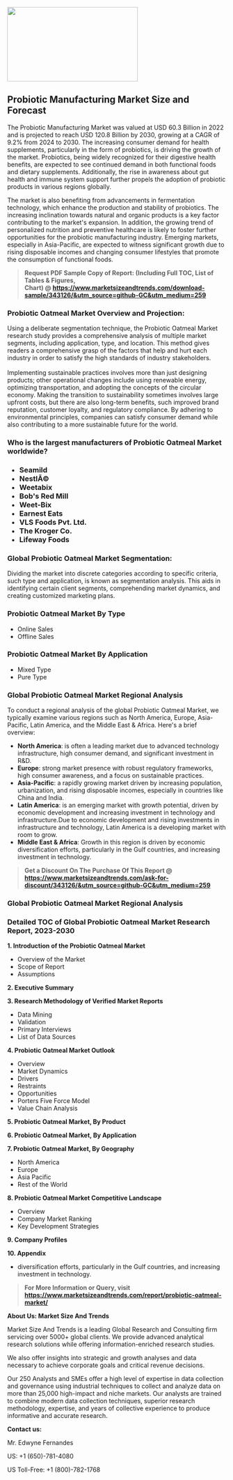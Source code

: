 <p><img class="alignnone size-medium wp-image-20088" src="https://ffe5etoiles.com/wp-content/uploads/2024/12/MST1-300x171.png" alt="" width="300" height="171" /></p><h2>Probiotic Manufacturing Market Size and Forecast</h2><p>The Probiotic Manufacturing Market was valued at USD 60.3 Billion in 2022 and is projected to reach USD 120.8 Billion by 2030, growing at a CAGR of 9.2% from 2024 to 2030. The increasing consumer demand for health supplements, particularly in the form of probiotics, is driving the growth of the market. Probiotics, being widely recognized for their digestive health benefits, are expected to see continued demand in both functional foods and dietary supplements. Additionally, the rise in awareness about gut health and immune system support further propels the adoption of probiotic products in various regions globally.</p><p>The market is also benefiting from advancements in fermentation technology, which enhance the production and stability of probiotics. The increasing inclination towards natural and organic products is a key factor contributing to the market's expansion. In addition, the growing trend of personalized nutrition and preventive healthcare is likely to foster further opportunities for the probiotic manufacturing industry. Emerging markets, especially in Asia-Pacific, are expected to witness significant growth due to rising disposable incomes and changing consumer lifestyles that promote the consumption of functional foods.</p></p><blockquote id="" class=""><strong>Request PDF Sample Copy of Report: (Including Full TOC, List of Tables &amp; Figures, Chart)&nbsp;@&nbsp;<strong><a href="https://www.marketsizeandtrends.com/download-sample/343126/&utm_source=github-GC&utm_medium=259" target="_blank">https://www.marketsizeandtrends.com/download-sample/343126/&utm_source=github-GC&utm_medium=259</a></strong></strong></blockquote><h3 id="" class="">Probiotic Oatmeal Market&nbsp;Overview and Projection:</h3><p id="" class="">Using a deliberate segmentation technique, the Probiotic Oatmeal Market research study provides a comprehensive analysis of multiple market segments, including application, type, and location. This method gives readers a comprehensive grasp of the factors that help and hurt each industry in order to satisfy the high standards of industry stakeholders. <br /> <br />Implementing sustainable practices involves more than just designing products; other operational changes include using renewable energy, optimizing transportation, and adopting the concepts of the circular economy. Making the transition to sustainability sometimes involves large upfront costs, but there are also long-term benefits, such improved brand reputation, customer loyalty, and regulatory compliance. By adhering to environmental principles, companies can satisfy consumer demand while also contributing to a more sustainable future for the world.</p><h3 id="" class="">Who is the largest manufacturers of&nbsp;Probiotic Oatmeal Market worldwide?</h3><h3 class=""><p><ul><li>Seamild </li><li> NestlÃ© </li><li> Weetabix </li><li> Bob's Red Mill </li><li> Weet-Bix </li><li> Earnest Eats </li><li> VLS Foods Pvt. Ltd. </li><li> The Kroger Co. </li><li> Lifeway Foods</li></ul></p></h3><h3 id="" class="">Global&nbsp;Probiotic Oatmeal Market Segmentation:</h3><p id="" class="">Dividing the market into discrete categories according to specific criteria, such type and application, is known as segmentation analysis. This aids in identifying certain client segments, comprehending market dynamics, and creating customized marketing plans.</p><h3 id="" class="">Probiotic Oatmeal Market&nbsp;By Type</h3><p><p><ul><li>Online Sales</li><li> Offline Sales</p></li></ul></p></p><h3 id="" class="">Probiotic Oatmeal Market&nbsp;By Application</h3><p class=""><p><ul><li>Mixed Type</li><li> Pure Type</li></ul></p></p><h3 id="" class="">Global Probiotic Oatmeal Market Regional Analysis</h3><p id="" class="">To conduct a regional analysis of the global Probiotic Oatmeal Market, we typically examine various regions such as North America, Europe, Asia-Pacific, Latin America, and the Middle East &amp; Africa. Here's a brief overview:</p><ul><li><strong>North America</strong>: is often a leading market due to advanced technology infrastructure, high consumer demand, and significant investment in R&amp;D.</li><li><strong>Europe</strong>: strong market presence with robust regulatory frameworks, high consumer awareness, and a focus on sustainable practices.</li><li><strong>Asia-Pacific</strong>: a rapidly growing market driven by increasing population, urbanization, and rising disposable incomes, especially in countries like China and India.</li><li><strong>Latin America</strong>: is an emerging market with growth potential, driven by economic development and increasing investment in technology and infrastructure.Due to economic development and rising investments in infrastructure and technology, Latin America is a developing market with room to grow.</li><li><strong>Middle East &amp; Africa</strong>: Growth in this region is driven by economic diversification efforts, particularly in the Gulf countries, and increasing investment in technology.</li></ul><blockquote id="" class=""><strong>Get a Discount On The Purchase Of This Report @ <strong><a href="https://www.marketsizeandtrends.com/ask-for-discount/343126/&utm_source=github-GC&utm_medium=259" target="_blank">https://www.marketsizeandtrends.com/ask-for-discount/343126/&utm_source=github-GC&utm_medium=259</a></strong></strong></blockquote><h3 id="" class="">Global Probiotic Oatmeal Market Regional Analysis</h3><h3 id="" class="">Detailed TOC of Global Probiotic Oatmeal Market Research Report, 2023-2030</h3><p id="" class=""><strong>1. Introduction of the Probiotic Oatmeal Market</strong></p><ul><li>Overview of the Market</li><li>Scope of Report</li><li>Assumptions</li></ul><p id="" class=""><strong>2. Executive Summary</strong></p><p id="" class=""><strong>3. Research Methodology of Verified Market Reports</strong></p><ul><li>Data Mining</li><li>Validation</li><li>Primary Interviews</li><li>List of Data Sources</li></ul><p id="" class=""><strong>4. Probiotic Oatmeal Market Outlook</strong></p><ul><li>Overview</li><li>Market Dynamics</li><li>Drivers</li><li>Restraints</li><li>Opportunities</li><li>Porters Five Force Model</li><li>Value Chain Analysis</li></ul><p id="" class=""><strong>5. Probiotic Oatmeal Market, By Product</strong></p><p id="" class=""><strong>6. Probiotic Oatmeal Market, By Application</strong></p><p id="" class=""><strong>7. Probiotic Oatmeal Market, By Geography</strong></p><ul><li>North America</li><li>Europe</li><li>Asia Pacific</li><li>Rest of the World</li></ul><p id="" class=""><strong>8. Probiotic Oatmeal Market Competitive Landscape</strong></p><ul><li>Overview</li><li>Company Market Ranking</li><li>Key Development Strategies</li></ul><p id="" class=""><strong>9. Company Profiles</strong></p><p id="" class=""><strong>10. Appendix</strong></p><ul><li>diversification efforts, particularly in the Gulf countries, and increasing investment in technology.</li></ul><blockquote id="" class=""><strong>For More Information or Query, visit <strong><strong><a href="https://www.marketsizeandtrends.com/report/probiotic-oatmeal-market/" target="_blank">https://www.marketsizeandtrends.com/report/probiotic-oatmeal-market/</a></strong></strong></strong></blockquote><p id="" class=""><strong>About Us: Market Size And Trends</strong></p><p id="" class="">Market Size And Trends is a leading Global Research and Consulting firm servicing over 5000+ global clients. We provide advanced analytical research solutions while offering information-enriched research studies.</p><p id="" class="">We also offer insights into strategic and growth analyses and data necessary to achieve corporate goals and critical revenue decisions.</p><p id="" class="">Our 250 Analysts and SMEs offer a high level of expertise in data collection and governance using industrial techniques to collect and analyze data on more than 25,000 high-impact and niche markets. Our analysts are trained to combine modern data collection techniques, superior research methodology, expertise, and years of collective experience to produce informative and accurate research.</p><p id="" class=""><strong>Contact us:</strong></p><p id="" class="">Mr. Edwyne Fernandes</p><p id="" class="">US: +1 (650)-781-4080</p><p id="" class="">US Toll-Free: +1 (800)-782-1768</p>

